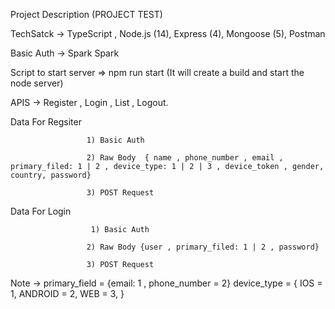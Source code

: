 Project Description  (PROJECT TEST)

TechSatck -> TypeScript , Node.js (14), Express (4), Mongoose (5), Postman

Basic Auth -> Spark Spark

Script to start server => npm run start  (It will create a build and start the node server)

APIS -> Register , Login , List , Logout.

Data For Regsiter  

                     1) Basic Auth 
                     
                     2) Raw Body  { name , phone_number , email , primary_filed: 1 | 2 , device_type: 1 | 2 | 3 , device_token , gender, country, password}
                     
                     3) POST Request
                     
Data For Login


                      1) Basic Auth
                     
                     2) Raw Body {user , primary_filed: 1 | 2 , password}   
                     
                     3) POST Request


Note -> primary_field = {email: 1 , phone_number = 2} 
        device_type = {   IOS = 1, ANDROID = 2, WEB = 3, } 
